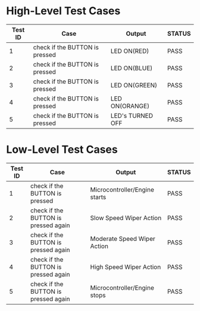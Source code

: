 # High-Level Test Cases
| Test ID |      Case      |  Output  | STATUS |
|---------|----------------|----------|--------|
|1|check if the BUTTON is pressed|LED ON(RED)|PASS
|2|check if the BUTTON is pressed|LED ON(BLUE)|PASS
|3|check if the BUTTON is pressed|LED ON(GREEN)|PASS
|4|check if the BUTTON is pressed|LED ON(ORANGE)|PASS
|5|check if the BUTTON is pressed|LED's TURNED OFF|PASS
# Low-Level Test Cases
| Test ID |      Case      |  Output  | STATUS |
|---------|----------------|----------|--------|
|1|check if the BUTTON is pressed|Microcontroller/Engine starts|PASS
|2|check if the BUTTON is pressed again|Slow Speed Wiper Action|PASS
|3|check if the BUTTON is pressed again|Moderate Speed Wiper Action|PASS
|4|check if the BUTTON is pressed again|High Speed Wiper Action|PASS	
|5|check if the BUTTON is pressed again|Microcontroller/Engine stops|PASS